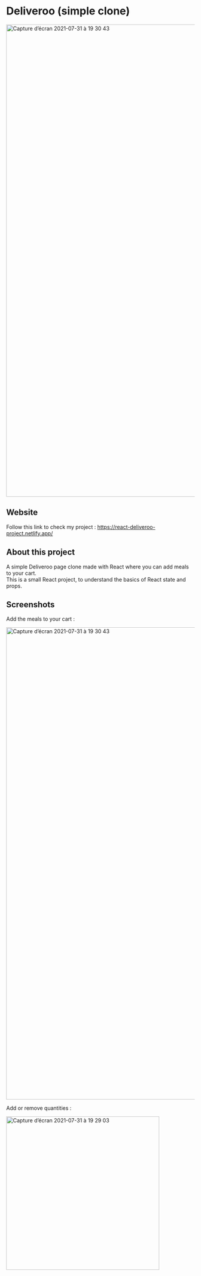 # Deliveroo (simple clone)

<img width="1259" alt="Capture d’écran 2021-07-31 à 19 30 43" src="https://user-images.githubusercontent.com/77752681/127747947-162ab713-30ad-49c9-a784-d46813b67c42.png">


## Website

Follow this link to check my project : https://react-deliveroo-project.netlify.app/

## About this project

A simple Deliveroo page clone made with React where you can add meals to your cart.  
This is a small React project, to understand the basics of React state and props.

## Screenshots

Add the meals to your cart :

<img width="1259" alt="Capture d’écran 2021-07-31 à 19 30 43" src="https://user-images.githubusercontent.com/77752681/127747947-162ab713-30ad-49c9-a784-d46813b67c42.png">

Add or remove quantities : 

<img width="409" alt="Capture d’écran 2021-07-31 à 19 29 03" src="https://user-images.githubusercontent.com/77752681/127747920-2c79e7e0-36d7-4823-aecf-1553bfb21ad5.png">
